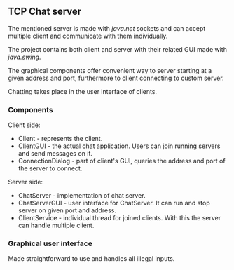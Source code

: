 ## TCP Chat server

<p>The mentioned server is made with <i>java.net</i> sockets and can accept multiple client and communicate with them individually.</p>
<p>The project contains both client and server with their related GUI made with <i>java.swing</i>.</p>
<p>The graphical components offer convenient way to server starting at a given address and port, furthermore to client connecting to custom server.</p>
<p>Chatting takes place in the user interface of clients.</p>

### Components

<p>Client side:</p>
<ul>
	<li>Client - represents the client.</li>
	<li>ClientGUI - the actual chat application. Users can join running servers and send messages on it.</li>
	<li>ConnectionDialog - part of client's GUI, queries the address and port of the server to connect.</li>
</ul>

<p>Server side:</p>
<ul>
	<li>ChatServer - implementation of chat server.</li>
	<li>ChatServerGUI - user interface for ChatServer. It can run and stop server on given port and address.</li>
	<li>ClientService - individual thread for joined clients. With this the server can handle multiple client.</li>
</ul>

### Graphical user interface

<p>Made straightforward to use and handles all illegal inputs.</p>

<p></p>

